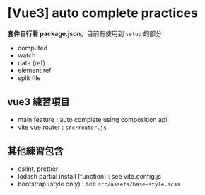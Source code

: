 # [Vue3] auto complete practices
**套件自行看 package.json**，目前有使用到 `setup` 的部分
* computed
* watch
* data (ref)
* element ref
* split file

## vue3 練習項目
* main feature : auto complete using composition api
* vite vue router : `src/router.js`


## 其他練習包含
* eslint, prettier
* lodash partial install (function) : see vite.config.js
* bootstrap (style only) : see `src/assets/base-style.scss`
